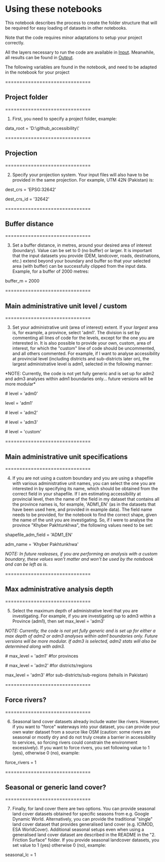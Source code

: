 # Using these notebooks

This notebook describes the process to create the folder structure that will be required for easy loading of datasets in other notebooks.

Note that the code requires minor adaptations to setup your project correctly.

All the layers necessary to run the code are available in [Input](https://ucdavis.box.com/s/sni7hvtlgslee4gb4jj66p8886psurw9). Meanwhile, all results can be found in [Output](https://ucdavis.box.com/s/tmvf7k85ctp0g957nkp7fx1tqgbk6dx3).

The following variables are found in the notebook, and need to be adapted in the notebook for your project

==============================
## Project folder
==============================

1. First, you need to specify a project folder, example:

data_root = 'D:\\github_accessibility\\'

==============================
## Projection
==============================

2. Specify your projection system. Your input files will also have to be provided in the same projection.  For example, UTM 42N (Pakistan) is:

dest_crs = 'EPSG:32642'

dest_crs_id = '32642'

==============================
## Buffer distance
==============================

3. Set a buffer distance, in metres, around your desired area of interest (boundary).  Value can be set to 0 (no buffer) or larger.  It is important that the input datasets you provide (DEM, landcover, roads, destinations, etc.) extend beyond your boundary and buffer so that your selected area (with buffer) can be successfully clipped from the input data. Example, for a buffer of 2000 metres:

buffer_m = 2000

==============================
## Main administrative unit level / custom
==============================

3. Set your administrative unit (area of interest) extent. If your *largest* area is, for example, a province, select 'adm1'.  The division is set by commenting all lines of code for the levels, except for the one you are interested in.  It is also possible to provide your own, custom, area of interest, for which the "custom" line of code should be uncommented, and all others commented.  For example, if I want to analyse accessibility at provincial level (including districts and sub-districts later on), the largest administrative level is adm1, selected in the following manner:

\*NOTE: Currently, the code is not yet fully generic and is set up for adm2 and adm3 analyses within adm1 boundaries only... future versions will be more modular*

\# level = 'adm0'

level = 'adm1'

\# level = 'adm2'

\# level = 'adm3'

\# level = 'custom'

==============================
## Main administrative unit specifications
==============================

4. If you are not using a custom boundary and you are using a shapefile with various administrative unit names, you can select the one you are interested in by specifying its name, which should be obtained from the correct field in your shapefile.  If I am estimating accessibility at provincial level, then the name of the field in my dataset that contains all the province names is, for example, 'ADM1_EN' (as in the datasets that have been used here, and provided in example data).  The field name needs to be provided, for the notebook to find the correct shape, given the name of the unit you are investigating.  So, if I were to analyse the province "Khyber Pakhtunkhwa", the following values need to be set:

shapefile_adm_field = 'ADM1_EN'

adm_name = 'Khyber Pakhtunkhwa'

*NOTE: In future realeases, if you are performing an analysis with a custom boundary, these values won't matter and won't be used by the notebook and can be left as is.*

==============================
## Max administrative analysis depth
==============================

5. Select the maximum depth of administrative level that you are investigating.  For example, if you are investigating up to adm3 within a Province (adm1), then set max_level = 'adm3'

*NOTE: Currently, the code is not yet fully generic and is set up for either a max depth of adm2 or adm3 analyses within adm1 boundaries only. Future versions will be more modular. If adm3 is selected, adm2 stats will also be determined along with adm3.*

\# max_level = 'adm1' #for provinces

\# max_level = 'adm2' #for districts/regions

max_level = 'adm3' #for sub-districts/sub-regions (tehsils in Pakistan)

==============================
## Force rivers?
==============================

6. Seasonal land cover datasets already include water like rivers.  However, if you want to "force" waterways into your dataset, you can provide your own water dataset from a source like OSM (caution: some rivers are seasonal or mostly dry and do not truly create a barrier in accessibility to services, so forcing rivers could constrain the environment excessively).  If you want to force rivers, you set following value to 1 (yes), otherwise 0 (no), example:

force_rivers = 1

==============================
## Seasonal or generic land cover?
==============================

7. Finally, for land cover there are two options.  You can provide seasonal land cover datasets obtained for specific seasons from e.g. Google Dynamic World.  Alternatively, you can provide the traditional "single" land cover dataset that provides generalised land cover (e.g. ICIMOD, ESA WorldCover). Additional seasonal setups even when using a generalised land cover dataset are described in the README in the "2. Friction Surface" folder.  If you provide seasonal landcover datasets, you set value to 1 (yes) otherwise 0 (no), example:

seasonal_lc = 1

